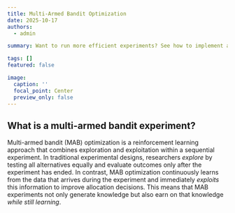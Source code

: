 ```yaml
---
title: Multi-Armed Bandit Optimization
date: 2025-10-17
authors:
  - admin

summary: Want to run more efficient experiments? See how to implement adaptive randomization in sequential experimental setups.

tags: []
featured: false

image:
  caption: ''
  focal_point: Center
  preview_only: false
---
```


## What is a multi-armed bandit experiment?
Multi-armed bandit (MAB) optimization is a reinforcement learning approach that combines exploration and exploitation within a sequential experiment. In traditional experimental designs, researchers *explore* by testing all alternatives equally and evaluate outcomes only after the experiment has ended. In contrast, MAB optimization continuously learns from the data that arrives during the experiment and immediately *exploits* this information to improve allocation decisions. This means that MAB experiments not only generate knowledge but also earn on that knowledge *while still learning*.


